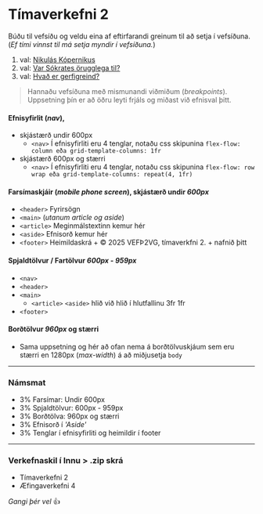 # Tímaverkefni 2

Búðu til vefsíðu og veldu eina af eftirfarandi greinum til að setja í vefsíðuna. (_Ef tími vinnst til má setja myndir í vefsíðuna._) 

1. val: [Nikulás Kópernikus](val-1-kopernikus.md)
2. val: [Var Sókrates örugglega til?](val-2-sokrates.md)
3. val: [Hvað er gerfigreind?](val-3-gervigreind.md)


> Hannaðu vefsíðuna með mismunandi viðmiðum (_breakpoints_).  <br>
Uppsetning þín er að öðru leyti frjáls og miðast við efnisval þitt.

#### Efnisyfirlit (_nav_), 

- skjástærð undir 600px
   - `<nav>` Í efnisyfirliti eru 4 tenglar, notaðu css skipunina `flex-flow: column eða grid-template-columns: 1fr` 
- skjástærð 600px og stærri
   - `<nav>` Í efnisyfirliti eru 4 tenglar, notaðu css skipunina `flex-flow: row wrap eða grid-template-columns: repeat(4, 1fr)` 

#### Farsímaskjáir (_mobile phone screen_), skjástærð undir *600px* 

- `<header>` Fyrirsögn
- `<main>` (_utanum article og aside_)
- `<article>` Meginmálstextinn kemur hér
- `<aside>` Efnisorð kemur hér
- `<footer>` Heimildaskrá + &copy; 2025 VEFÞ2VG, tímaverkfni 2. + nafnið þitt

#### Spjaldtölvur / Fartölvur *600px - 959px*

- `<nav>` 
- `<header>` 
- `<main>`
   - `<article>` `<aside>` hlið við hlið í hlutfallinu 3fr 1fr
- `<footer>`

#### Borðtölvur *960px* og stærri

- Sama uppsetning og hér að ofan nema á borðtölvuskjáum sem eru stærri en 1280px (_max-width_) á að miðjusetja `body`

---

### Námsmat

-   3% Farsímar: Undir 600px
-   3% Spjaldtölvur: 600px - 959px
-   3% Borðtölva: 960px og stærri 
-   3% Efnisorð í _'Aside'_
-   3% Tenglar í efnisyfirliti og heimildir í footer

---

### Verkefnaskil í Innu > .zip skrá 

-   Tímaverkefni 2 
-   Æfingaverkefni 4 

*Gangi þér vel* 👍
